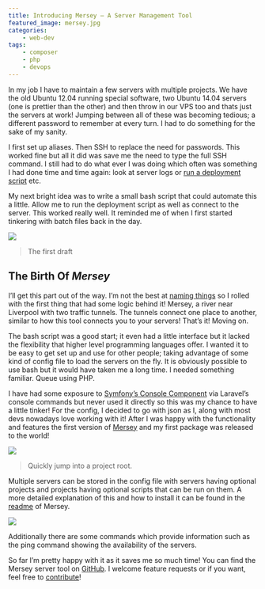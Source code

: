 ```yaml
---
title: Introducing Mersey – A Server Management Tool
featured_image: mersey.jpg
categories:
    - web-dev
tags:
    - composer
    - php
    - devops
---
```


In my job I have to maintain a few servers with multiple projects. We have the old Ubuntu 12.04 running special software, two Ubuntu 14.04 servers (one is prettier than the other) and then throw in our VPS too and thats just the servers at work! Jumping between all of these was becoming tedious; a different password to remember at every turn. I had to do something for the sake of my sanity.

<!--more-->

I first set up aliases. Then SSH to replace the need for passwords. This worked fine but all it did was save me the need to type the full SSH command. I still had to do what ever I was doing which often was something I had done time and time again: look at server logs or [run a deployment script][deploy] etc.

My next bright idea was to write a small bash script that could automate this a little. Allow me to run the deployment script as well as connect to the server. This worked really well. It reminded me of when I first started tinkering with batch files back in the day.

[deploy]: /blog/2015/06/12/deployment-script-for-production-server

![](/images/uploads/2015/11/server-bash-script.png)

> The first draft

## The Birth Of _Mersey_

I’ll get this part out of the way. I’m not the best at [naming things][naming things] so I rolled with the first thing that had some logic behind it! Mersey, a river near Liverpool with two traffic tunnels. The tunnels connect one place to another, similar to how this tool connects you to your servers! That’s it! Moving on.

The bash script was a good start; it even had a little interface but it lacked the flexibility that higher level programming languages offer. I wanted it to be easy to get set up and use for other people; taking advantage of some kind of config file to load the servers on the fly. It is obviously possible to use bash but it would have taken me a long time. I needed something familiar. Queue using PHP.

I have had some exposure to [Symfony’s Console Component][symfony] via Laravel’s console commands but never used it directly so this was my chance to have a little tinker! For the config, I decided to go with json as I, along with most devs nowadays love working with it! After I was happy with the functionality and features the first version of [Mersey][mersey] and my first package was released to the world!

![](/images/uploads/2015/11/project.gif)
> Quickly jump into a project root.

Multiple servers can be stored in the config file with servers having optional projects and projects having optional scripts that can be run on them. A more detailed explanation of this and how to install it can be found in the [readme] of Mersey.

![](/images/uploads/2015/11/mersey-ping.gif)

Additionally there are some commands which provide information such as the ping command showing the availability of the servers.

So far I’m pretty happy with it as it saves me so much time! You can find the Mersey server tool on [GitHub][mersey]. I welcome feature requests or if you want, feel free to [contribute][contribute]!

[naming things]: http://core0.staticworld.net/images/idge/imported/article/itw/2013/10/23/programmers_hardest_tasks-600x700-100521914-orig.jpg
[symfony]: http://symfony.com/doc/current/components/console/introduction.html
[mersey]: https://github.com/dannyweeks/mersey
[readme]: https://github.com/dannyweeks/mersey#readme
[contribute]: https://github.com/dannyweeks/mersey/blob/master/CONTRIBUTING.md





